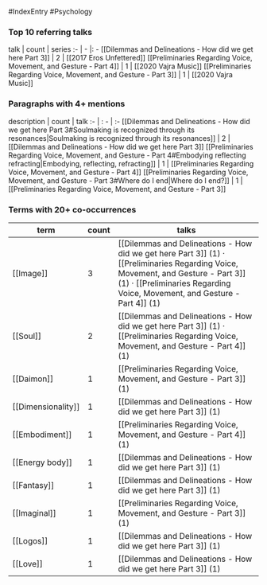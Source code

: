 #IndexEntry #Psychology

### Top 10 referring talks
talk | count | series
:- | - |: -
[[Dilemmas and Delineations - How did we get here Part 3]] | 2 | [[2017 Eros Unfettered]]
[[Preliminaries Regarding Voice, Movement, and Gesture - Part 4]] | 1 | [[2020 Vajra Music]]
[[Preliminaries Regarding Voice, Movement, and Gesture - Part 3]] | 1 | [[2020 Vajra Music]]

### Paragraphs with 4+ mentions
description | count | talk
:- | : - | :-
[[Dilemmas and Delineations - How did we get here Part 3#Soulmaking is recognized through its resonances\|Soulmaking is recognized through its resonances]] | 2 | [[Dilemmas and Delineations - How did we get here Part 3]]
[[Preliminaries Regarding Voice, Movement, and Gesture - Part 4#Embodying reflecting refracting\|Embodying, reflecting, refracting]] | 1 | [[Preliminaries Regarding Voice, Movement, and Gesture - Part 4]]
[[Preliminaries Regarding Voice, Movement, and Gesture - Part 3#Where do I end\|Where do I end?]] | 1 | [[Preliminaries Regarding Voice, Movement, and Gesture - Part 3]]

### Terms with 20+ co-occurrences
term | count | talks
-|-|-
[[Image]] | 3 | <span class="counts">[[Dilemmas and Delineations - How did we get here Part 3]] (1) · [[Preliminaries Regarding Voice, Movement, and Gesture - Part 3]] (1) · [[Preliminaries Regarding Voice, Movement, and Gesture - Part 4]] (1)</span> 
[[Soul]] | 2 | <span class="counts">[[Dilemmas and Delineations - How did we get here Part 3]] (1) · [[Preliminaries Regarding Voice, Movement, and Gesture - Part 4]] (1)</span> 
[[Daimon]] | 1 | <span class="counts">[[Preliminaries Regarding Voice, Movement, and Gesture - Part 3]] (1)</span> 
[[Dimensionality]] | 1 | <span class="counts">[[Dilemmas and Delineations - How did we get here Part 3]] (1)</span> 
[[Embodiment]] | 1 | <span class="counts">[[Preliminaries Regarding Voice, Movement, and Gesture - Part 4]] (1)</span> 
[[Energy body]] | 1 | <span class="counts">[[Dilemmas and Delineations - How did we get here Part 3]] (1)</span> 
[[Fantasy]] | 1 | <span class="counts">[[Dilemmas and Delineations - How did we get here Part 3]] (1)</span> 
[[Imaginal]] | 1 | <span class="counts">[[Preliminaries Regarding Voice, Movement, and Gesture - Part 3]] (1)</span> 
[[Logos]] | 1 | <span class="counts">[[Dilemmas and Delineations - How did we get here Part 3]] (1)</span> 
[[Love]] | 1 | <span class="counts">[[Dilemmas and Delineations - How did we get here Part 3]] (1)</span> 

